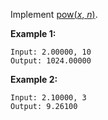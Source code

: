 Implement [pow(*x*, *n*)](http://www.cplusplus.com/reference/valarray/pow/).

**Example 1:**

```
Input: 2.00000, 10
Output: 1024.00000

```

**Example 2:**

```
Input: 2.10000, 3
Output: 9.26100
```